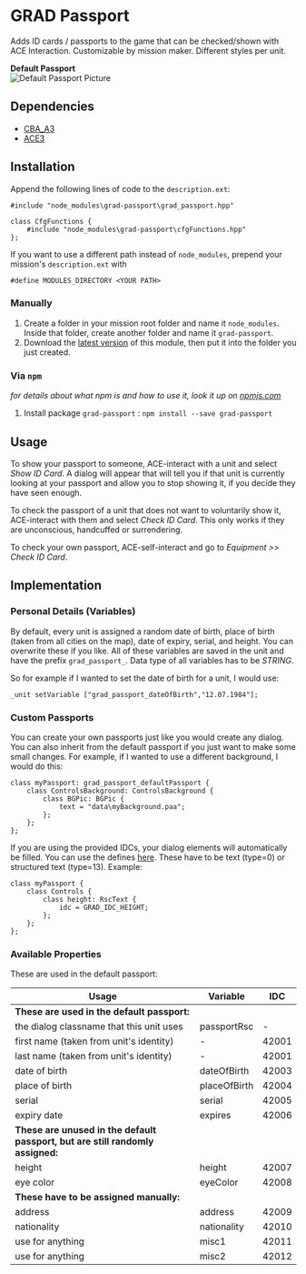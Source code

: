 # GRAD Passport
Adds ID cards / passports to the game that can be checked/shown with ACE Interaction. Customizable by mission maker. Different styles per unit.

**Default Passport**  
![Default Passport Picture](https://i.imgur.com/ofC6nH8.png)

## Dependencies
* [CBA_A3](https://github.com/CBATeam/CBA_A3)
* [ACE3](https://github.com/acemod/ACE3)

## Installation

Append the following lines of code to the `description.ext`:

```sqf
#include "node_modules\grad-passport\grad_passport.hpp"

class CfgFunctions {
    #include "node_modules\grad-passport\cfgFunctions.hpp"
};
```

If you want to use a different path instead of `node_modules`, prepend your mission's `description.ext` with

```
#define MODULES_DIRECTORY <YOUR PATH>
```

### Manually
1. Create a folder in your mission root folder and name it `node_modules`. Inside that folder, create another folder and name it `grad-passport`.
2. Download the [latest version](https://github.com/gruppe-adler/grad-passport/releases) of this module, then put it into the folder you just created.

### Via `npm`
_for details about what npm is and how to use it, look it up on [npmjs.com](https://www.npmjs.com/)_

1. Install package `grad-passport` : `npm install --save grad-passport`

## Usage
To show your passport to someone, ACE-interact with a unit and select *Show ID Card*. A dialog will appear that will tell you if that unit is currently looking at your passport and allow you to stop showing it, if you decide they have seen enough.

To check the passport of a unit that does not want to voluntarily show it, ACE-interact with them and select *Check ID Card*. This only works if they are unconscious, handcuffed or surrendering.

To check your own passport, ACE-self-interact and go to *Equipment >> Check ID Card*.

## Implementation

### Personal Details (Variables)
By default, every unit is assigned a random date of birth, place of birth (taken from all cities on the map), date of expiry, serial, and height. You can overwrite these if you like. All of these variables are saved in the unit and have the prefix `grad_passport_`. Data type of all variables has to be *STRING*.

So for example if I wanted to set the date of birth for a unit, I would use:

```sqf
_unit setVariable ["grad_passport_dateOfBirth","12.07.1984"];
```

### Custom Passports
You can create your own passports just like you would create any dialog. You can also inherit from the default passport if you just want to make some small changes. For example, if I wanted to use a different background, I would do this:

```sqf
class myPassport: grad_passport_defaultPassport {
    class ControlsBackground: ControlsBackground {
        class BGPic: BGPic {
            text = "data\myBackground.paa";
        };
    };
};
```

If you are using the provided IDCs, your dialog elements will automatically be filled. You can use the defines [here](https://github.com/gruppe-adler/grad-passport/blob/master/dialog/defines.hpp). These have to be text (type=0) or structured text (type=13). Example:

```sqf
class myPassport {
    class Controls {
        class height: RscText {
            idc = GRAD_IDC_HEIGHT;
        };
    };
};
```

### Available Properties

These are used in the default passport:

Usage                                                                          | Variable     | IDC
-------------------------------------------------------------------------------|--------------|------
**These are used in the default passport:**                                    |              |
the dialog classname that this unit uses                                       | passportRsc  | -
first name (taken from unit's identity)                                        | -            | 42001
last name (taken from unit's identity)                                         | -            | 42001
date of birth                                                                  | dateOfBirth  | 42003
place of birth                                                                 | placeOfBirth | 42004
serial                                                                         | serial       | 42005
expiry date                                                                    | expires      | 42006
**These are unused in the default passport, but are still randomly assigned:** |              |
height                                                                         | height       | 42007
eye color                                                                      | eyeColor     | 42008
**These have to be assigned manually:**                                        |              |
address                                                                        | address      | 42009
nationality                                                                    | nationality  | 42010
use for anything                                                               | misc1        | 42011
use for anything                                                               | misc2        | 42012

